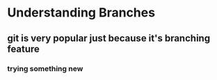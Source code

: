 
# Understanding Branches

## git is very popular just because it's branching feature
### trying something new
